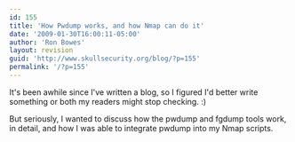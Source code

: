 ```yaml
---
id: 155
title: 'How Pwdump works, and how Nmap can do it'
date: '2009-01-30T16:00:11-05:00'
author: 'Ron Bowes'
layout: revision
guid: 'http://www.skullsecurity.org/blog/?p=155'
permalink: '/?p=155'
---
```


It's been awhile since I've written a blog, so I figured I'd better write something or both my readers might stop checking. :)

But seriously, I wanted to discuss how the pwdump and fgdump tools work, in detail, and how I was able to integrate pwdump into my Nmap scripts.